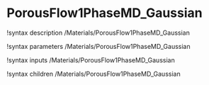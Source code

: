 # PorousFlow1PhaseMD_Gaussian

!syntax description /Materials/PorousFlow1PhaseMD_Gaussian

!syntax parameters /Materials/PorousFlow1PhaseMD_Gaussian

!syntax inputs /Materials/PorousFlow1PhaseMD_Gaussian

!syntax children /Materials/PorousFlow1PhaseMD_Gaussian
